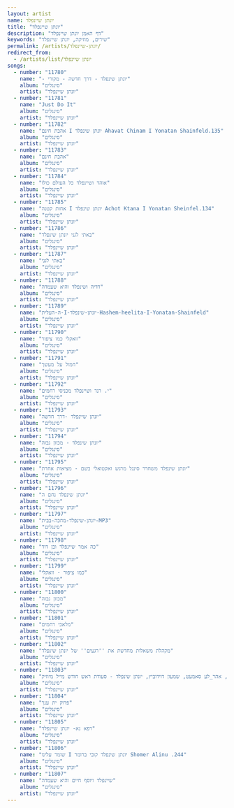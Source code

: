 ```yaml
---
layout: artist
name: יונתן שיינפלד
title: "יונתן שיינפלד"
description: "דף האמן יונתן שיינפלד"
keywords: "שירים, מוזיקה, יונתן שיינפלד"
permalink: /artists/יונתן-שיינפלד/
redirect_from:
  - /artists/list/יונתן שיינפלד
songs:
  - number: "11780"
    name: "- יונתן שינפלד - דרך חדשה - מקורי"
    album: "סינגלים"
    artist: "יונתן שיינפלד"
  - number: "11781"
    name: "Just Do It"
    album: "סינגלים"
    artist: "יונתן שיינפלד"
  - number: "11782"
    name: "אהבת חינם I יונתן שינפלד Ahavat Chinam I Yonatan Shainfeld.135"
    album: "סינגלים"
    artist: "יונתן שיינפלד"
  - number: "11783"
    name: "אהבת חינם"
    album: "סינגלים"
    artist: "יונתן שיינפלד"
  - number: "11784"
    name: "אוהד ושיינפלד כל העולם כולו"
    album: "סינגלים"
    artist: "יונתן שיינפלד"
  - number: "11785"
    name: "אחות קטנה I יונתן שינפלד Achot Ktana I Yonatan Sheinfel.134"
    album: "סינגלים"
    artist: "יונתן שיינפלד"
  - number: "11786"
    name: "באתי לגני יונתן שינפלד"
    album: "סינגלים"
    artist: "יונתן שיינפלד"
  - number: "11787"
    name: "באתי לגני"
    album: "סינגלים"
    artist: "יונתן שיינפלד"
  - number: "11788"
    name: "דדיה ושינפלד והיא שעמדה"
    album: "סינגלים"
    artist: "יונתן שיינפלד"
  - number: "11789"
    name: "ה-העלית-I-יונתן-שינפלד-Hashem-heelita-I-Yonatan-Shainfeld"
    album: "סינגלים"
    artist: "יונתן שיינפלד"
  - number: "11790"
    name: "וואקלי כמו ציפור"
    album: "סינגלים"
    artist: "יונתן שיינפלד"
  - number: "11791"
    name: "חמול על מעשך"
    album: "סינגלים"
    artist: "יונתן שיינפלד"
  - number: "11792"
    name: "י. רנד ושיינפלד מכניסי רחמים"
    album: "סינגלים"
    artist: "יונתן שיינפלד"
  - number: "11793"
    name: "יונתן שיינפלד -דרך חדשה"
    album: "סינגלים"
    artist: "יונתן שיינפלד"
  - number: "11794"
    name: "יונתן שינפלד - מכוון גבוה"
    album: "סינגלים"
    artist: "יונתן שיינפלד"
  - number: "11795"
    name: "יונתן שינפלד משחרר סינגל מרגש ואקטואלי בשם - מציאות אחרת"
    album: "סינגלים"
    artist: "יונתן שיינפלד"
  - number: "11796"
    name: "יונתן שינפלד נחם ה"
    album: "סינגלים"
    artist: "יונתן שיינפלד"
  - number: "11797"
    name: "יונתן-שינפלד-מחכה-בבית-MP3"
    album: "סינגלים"
    artist: "יונתן שיינפלד"
  - number: "11798"
    name: "כה אמר שיינפלד ובן דוד"
    album: "סינגלים"
    artist: "יונתן שיינפלד"
  - number: "11799"
    name: "כמו ציפור - וואקלי"
    album: "סינגלים"
    artist: "יונתן שיינפלד"
  - number: "11800"
    name: "מכוון גבוה"
    album: "סינגלים"
    artist: "יונתן שיינפלד"
  - number: "11801"
    name: "מלאכי רחמים"
    album: "סינגלים"
    artist: "יונתן שיינפלד"
  - number: "11802"
    name: "מקהלת משאלות מחדשת את ''רגעים'' של יונתן שינפלד"
    album: "סינגלים"
    artist: "יונתן שיינפלד"
  - number: "11803"
    name: "עקיבא גרומן, אהר_לע סאמעט, שמעון דוידוביץ, יונתן שינפלד - סעודת ראש חודש מייל מיוזיק"
    album: "סינגלים"
    artist: "יונתן שיינפלד"
  - number: "11804"
    name: "פרוק ית ענך"
    album: "סינגלים"
    artist: "יונתן שיינפלד"
  - number: "11805"
    name: "רפא נא- יונתן שיינפלד"
    album: "סינגלים"
    artist: "יונתן שיינפלד"
  - number: "11806"
    name: "שומר עלינו I יונתן שינפלד קובי ברומר Shomer Alinu .244"
    album: "סינגלים"
    artist: "יונתן שיינפלד"
  - number: "11807"
    name: "שיינפלד ויוסף חיים והיא שעמדה"
    album: "סינגלים"
    artist: "יונתן שיינפלד"
---
```

